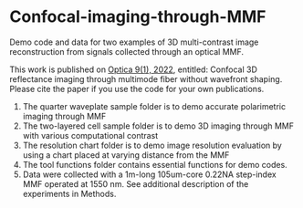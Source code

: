 # Confocal-imaging-through-MMF

Demo code and data for two examples of 3D multi-contrast image reconstruction from signals collected through an optical MMF.

This work is published on [Optica 9(1), 2022](https://opg.optica.org/optica/fulltext.cfm?uri=optica-9-1-112&id=468487), entitled: Confocal 3D reflectance imaging through multimode fiber without wavefront shaping. Please cite the paper if you use the code for your own publications.

1. The quarter waveplate sample folder is to demo accurate polarimetric imaging through MMF
2. The two-layered cell sample folder is to demo 3D imaging through MMF with various computational contrast 
3. The resolution chart folder is to demo image resolution evaluation by using a chart placed at varying distance from the MMF
4. The tool functions folder contains essential functions for demo codes. 
5. Data were collected with a 1m-long 105um-core 0.22NA step-index MMF operated at 1550 nm. See additional description of the experiments in Methods.
